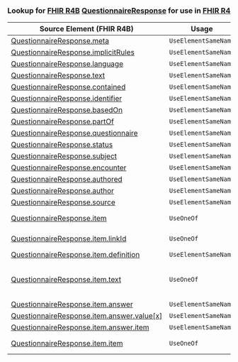 ### Lookup for [FHIR R4B](https://hl7.org/fhir/R4B/) [QuestionnaireResponse](https://hl7.org/fhir/R4B/QuestionnaireResponse.html) for use in [FHIR R4](https://hl7.org/fhir/R4/)

| Source Element (FHIR R4B) | Usage | Target |
| -------------- | ----- | ------ |
| [QuestionnaireResponse.meta](https://hl7.org/fhir/R4B/QuestionnaireResponse.html#resource) | `UseElementSameName` | [QuestionnaireResponse.meta](https://hl7.org/fhir/R4/QuestionnaireResponse.html#resource) |
| [QuestionnaireResponse.implicitRules](https://hl7.org/fhir/R4B/QuestionnaireResponse.html#resource) | `UseElementSameName` | [QuestionnaireResponse.implicitRules](https://hl7.org/fhir/R4/QuestionnaireResponse.html#resource) |
| [QuestionnaireResponse.language](https://hl7.org/fhir/R4B/QuestionnaireResponse.html#resource) | `UseElementSameName` | [QuestionnaireResponse.language](https://hl7.org/fhir/R4/QuestionnaireResponse.html#resource) |
| [QuestionnaireResponse.text](https://hl7.org/fhir/R4B/QuestionnaireResponse.html#resource) | `UseElementSameName` | [QuestionnaireResponse.text](https://hl7.org/fhir/R4/QuestionnaireResponse.html#resource) |
| [QuestionnaireResponse.contained](https://hl7.org/fhir/R4B/QuestionnaireResponse.html#resource) | `UseElementSameName` | [QuestionnaireResponse.contained](https://hl7.org/fhir/R4/QuestionnaireResponse.html#resource) |
| [QuestionnaireResponse.identifier](https://hl7.org/fhir/R4B/QuestionnaireResponse.html#resource) | `UseElementSameName` | [QuestionnaireResponse.identifier](https://hl7.org/fhir/R4/QuestionnaireResponse.html#resource) |
| [QuestionnaireResponse.basedOn](https://hl7.org/fhir/R4B/QuestionnaireResponse.html#resource) | `UseElementSameName` | [QuestionnaireResponse.basedOn](https://hl7.org/fhir/R4/QuestionnaireResponse.html#resource) |
| [QuestionnaireResponse.partOf](https://hl7.org/fhir/R4B/QuestionnaireResponse.html#resource) | `UseElementSameName` | [QuestionnaireResponse.partOf](https://hl7.org/fhir/R4/QuestionnaireResponse.html#resource) |
| [QuestionnaireResponse.questionnaire](https://hl7.org/fhir/R4B/QuestionnaireResponse.html#resource) | `UseElementSameName` | [QuestionnaireResponse.questionnaire](https://hl7.org/fhir/R4/QuestionnaireResponse.html#resource) |
| [QuestionnaireResponse.status](https://hl7.org/fhir/R4B/QuestionnaireResponse.html#resource) | `UseElementSameName` | [QuestionnaireResponse.status](https://hl7.org/fhir/R4/QuestionnaireResponse.html#resource) |
| [QuestionnaireResponse.subject](https://hl7.org/fhir/R4B/QuestionnaireResponse.html#resource) | `UseElementSameName` | [QuestionnaireResponse.subject](https://hl7.org/fhir/R4/QuestionnaireResponse.html#resource) |
| [QuestionnaireResponse.encounter](https://hl7.org/fhir/R4B/QuestionnaireResponse.html#resource) | `UseElementSameName` | [QuestionnaireResponse.encounter](https://hl7.org/fhir/R4/QuestionnaireResponse.html#resource) |
| [QuestionnaireResponse.authored](https://hl7.org/fhir/R4B/QuestionnaireResponse.html#resource) | `UseElementSameName` | [QuestionnaireResponse.authored](https://hl7.org/fhir/R4/QuestionnaireResponse.html#resource) |
| [QuestionnaireResponse.author](https://hl7.org/fhir/R4B/QuestionnaireResponse.html#resource) | `UseElementSameName` | [QuestionnaireResponse.author](https://hl7.org/fhir/R4/QuestionnaireResponse.html#resource) |
| [QuestionnaireResponse.source](https://hl7.org/fhir/R4B/QuestionnaireResponse.html#resource) | `UseElementSameName` | [QuestionnaireResponse.source](https://hl7.org/fhir/R4/QuestionnaireResponse.html#resource) |
| [QuestionnaireResponse.item](https://hl7.org/fhir/R4B/QuestionnaireResponse.html#resource) | `UseOneOf` | [QuestionnaireResponse.item](https://hl7.org/fhir/R4/QuestionnaireResponse.html#resource)<br />[QuestionnaireResponse.item](https://hl7.org/fhir/R4/QuestionnaireResponse.html#resource) |
| [QuestionnaireResponse.item.linkId](https://hl7.org/fhir/R4B/QuestionnaireResponse.html#resource) | `UseOneOf` | [QuestionnaireResponse.item.linkId](https://hl7.org/fhir/R4/QuestionnaireResponse.html#resource)<br />[QuestionnaireResponse.item.linkId](https://hl7.org/fhir/R4/QuestionnaireResponse.html#resource) |
| [QuestionnaireResponse.item.definition](https://hl7.org/fhir/R4B/QuestionnaireResponse.html#resource) | `UseElementSameName` | [QuestionnaireResponse.item.definition](https://hl7.org/fhir/R4/QuestionnaireResponse.html#resource) |
| [QuestionnaireResponse.item.text](https://hl7.org/fhir/R4B/QuestionnaireResponse.html#resource) | `UseOneOf` | [QuestionnaireResponse.item.text](https://hl7.org/fhir/R4/QuestionnaireResponse.html#resource)<br />[QuestionnaireResponse.item.text](https://hl7.org/fhir/R4/QuestionnaireResponse.html#resource)<br />[QuestionnaireResponse.item.text](https://hl7.org/fhir/R4/QuestionnaireResponse.html#resource)<br />[QuestionnaireResponse.item.text](https://hl7.org/fhir/R4/QuestionnaireResponse.html#resource) |
| [QuestionnaireResponse.item.answer](https://hl7.org/fhir/R4B/QuestionnaireResponse.html#resource) | `UseElementSameName` | [QuestionnaireResponse.item.answer](https://hl7.org/fhir/R4/QuestionnaireResponse.html#resource) |
| [QuestionnaireResponse.item.answer.value[x]](https://hl7.org/fhir/R4B/QuestionnaireResponse.html#resource) | `UseElementSameName` | [QuestionnaireResponse.item.answer.value[x]](https://hl7.org/fhir/R4/QuestionnaireResponse.html#resource) |
| [QuestionnaireResponse.item.answer.item](https://hl7.org/fhir/R4B/QuestionnaireResponse.html#resource) | `UseElementSameName` | [QuestionnaireResponse.item.answer.item](https://hl7.org/fhir/R4/QuestionnaireResponse.html#resource) |
| [QuestionnaireResponse.item.item](https://hl7.org/fhir/R4B/QuestionnaireResponse.html#resource) | `UseOneOf` | [QuestionnaireResponse.item.item](https://hl7.org/fhir/R4/QuestionnaireResponse.html#resource)<br />[QuestionnaireResponse.item.item](https://hl7.org/fhir/R4/QuestionnaireResponse.html#resource) |
